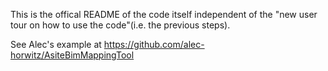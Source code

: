 This is the offical README of the code itself independent of the "new user tour on how to use the code"(i.e. the previous steps).

See Alec's example at https://github.com/alec-horwitz/AsiteBimMappingTool
